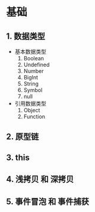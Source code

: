 <!--
 * @Author: East
 * @Date: 2022-02-21 13:44:29
 * @LastEditTime: 2022-02-21 14:07:10
 * @LastEditors: Please set LastEditors
 * @Description: 基础
 * @FilePath: \forGreaterGood\forward-intermediate\JS\基础.md
-->

# 基础

## 1. 数据类型

- 基本数据类型
  1. Boolean
  2. Undefined
  3. Number
  4. BigInt
  5. String
  6. Symbol
  7. null
- 引用数据类型
  1. Object
  2. Function

## 2. 原型链

## 3. this

## 4. 浅拷贝 和 深拷贝

## 5. 事件冒泡 和 事件捕获
